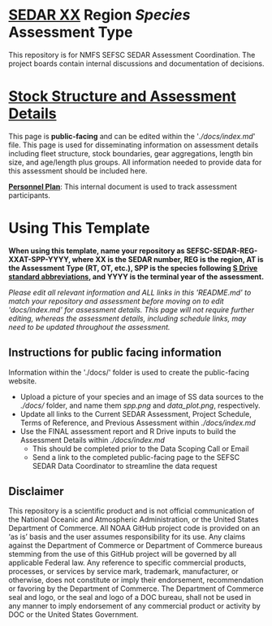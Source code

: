 # [SEDAR XX](https://sedarweb.org/) __Region__ *Species* Assessment Type
This repository is for NMFS SEFSC SEDAR Assessment Coordination.  The project boards contain internal discussions and documentation of decisions.  

# [Stock Structure and Assessment Details](https://sefsc.github.io/SEFSC-SEDAR-Template/) 
This page is **public-facing** and can be edited within the '*./docs/index.md*' file.  This page is used for disseminating information on assessment details including fleet structure, stock boundaries, gear aggregations, length bin size, and age/length plus groups.  All information needed to provide data for this assessment should be included here.

[**Personnel Plan**](https://docs.google.com/spreadsheets/d/1NamoaXOazPhTe7PZMEC9icOqPoapWxlHaW3HdZOazvw/edit?usp=sharing): This internal document is used to track assessment participants.

# Using This Template

**When using this template, name your repository as SEFSC-SEDAR-REG-XXAT-SPP-YYYY, where XX is the SEDAR number, REG is the region, AT is the Assessment Type (RT, OT, etc.), SPP is the species following [S Drive standard abbreviations](https://docs.google.com/spreadsheets/d/1NJAwi4K8KMUhWrjzzzdYmu9Y8AE5CCW4z5OZAKWHub8/edit#gid=0), and YYYY is the terminal year of the assessment.**

*Please edit all relevant information and ALL links in this 'README.md' to match your repository and assessment before moving on to edit 'docs/index.md' for assessment details.  This page will not require further editing, whereas the assessment details, including schedule links, may need to be updated throughout the assessment.* 

## Instructions for public facing information
Information within the './docs/' folder is used to create the public-facing website.
+ Upload a picture of your species and an image of SS data sources to the *./docs/* folder, and name them *spp.png* and *data_plot.png*, respectively.
+ Update all links to the Current SEDAR Assessment, Project Schedule, Terms of Reference, and Previous Assessment within *./docs/index.md*
+ Use the FINAL assessment report and R Drive inputs to build the Assessment Details within *./docs/index.md*
    + This should be completed prior to the Data Scoping Call or Email
    + Send a link to the completed public-facing page to the SEFSC SEDAR Data Coordinator to streamline the data request


## Disclaimer

This repository is a scientific product and is not official communication of the National Oceanic and Atmospheric Administration, or the United States Department of Commerce. All NOAA GitHub project code is provided on an ‘as is’ basis and the user assumes responsibility for its use. Any claims against the Department of Commerce or Department of Commerce bureaus stemming from the use of this GitHub project will be governed by all applicable Federal law. Any reference to specific commercial products, processes, or services by service mark, trademark, manufacturer, or otherwise, does not constitute or imply their endorsement, recommendation or favoring by the Department of Commerce. The Department of Commerce seal and logo, or the seal and logo of a DOC bureau, shall not be used in any manner to imply endorsement of any commercial product or activity by DOC or the United States Government.
